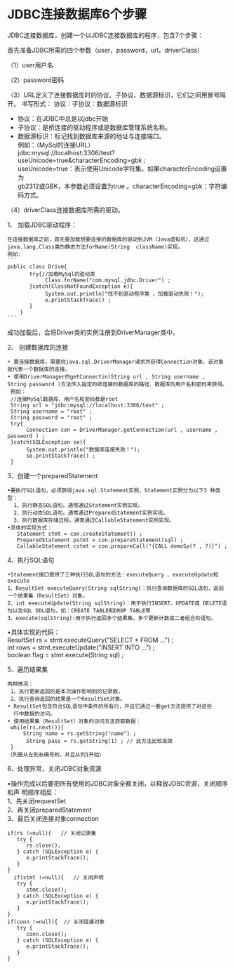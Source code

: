 # JDBC连接数据库6个步骤

JDBC连接数据库，创建一个以JDBC连接数据库的程序，包含7个步骤：   

首先准备JDBC所需的四个参数（user，password，url，driverClass）

（1）user用户名

（2）password密码

（3）URL定义了连接数据库时的协议、子协议、数据源标识，它们之间用冒号隔开。  书写形式： 协议：子协议：数据源标识    
 
 - 协议：在JDBC中总是以jdbc开始    
 - 子协议：是桥连接的驱动程序或是数据库管理系统名称。    
 - 数据源标识：标记找到数据库来源的地址与连接端口。    
    例如：（MySql的连接URL）    
    jdbc:mysql://localhost:3306/test?useUnicode=true&characterEncoding=gbk ;    
    useUnicode=true：表示使用Unicode字符集。如果characterEncoding设置为    
    gb2312或GBK，本参数必须设置为true 。characterEncoding=gbk：字符编码方式。

（4）driverClass连接数据库所需的驱动。

1、 加载JDBC驱动程序：    

    在连接数据库之前，首先要加载想要连接的数据库的驱动到JVM（Java虚拟机），这通过java.lang.Class类的静态方法forName(String  className)实现。    
    例如:
    ```
    public class Drive{
           try{//加载MySql的驱动类    
                Class.forName("com.mysql.jdbc.Driver") ;    
           }catch(ClassNotFoundException e){    
                System.out.println("找不到驱动程序类 ，加载驱动失败！");    
                e.printStackTrace() ;    
           } 
        } 
    ```
   成功加载后，会将Driver类的实例注册到DriverManager类中。
 

2、 创建数据库的连接    

    • 要连接数据库，需要向java.sql.DriverManager请求并获得Connection对象，该对象就代表一个数据库的连接。    
    • 使用DriverManager的getConnectin(String url , String username ,  String password )方法传入指定的欲连接的数据库的路径、数据库的用户名和密码来获得。    
     例如：    
     //连接MySql数据库，用户名和密码都是root    
     String url = "jdbc:mysql://localhost:3306/test" ;     
     String username = "root" ;    
     String password = "root" ;    
     try{    
          Connection con = DriverManager.getConnection(url , username , password ) ;    
     }catch(SQLException se){    
          System.out.println("数据库连接失败！");    
          se.printStackTrace() ;    
     }    

3、创建一个preparedStatement    

    •要执行SQL语句，必须获得java.sql.Statement实例，Statement实例分为以下3 种类型：    
      1、执行静态SQL语句。通常通过Statement实例实现。    
      2、执行动态SQL语句。通常通过PreparedStatement实例实现。    
      3、执行数据库存储过程。通常通过CallableStatement实例实现。    
    •具体的实现方式：    
       Statement stmt = con.createStatement() ;    
       PreparedStatement pstmt = con.prepareStatement(sql) ;    
       CallableStatement cstmt = con.prepareCall("{CALL demoSp(? , ?)}") ;    

 

4、执行SQL语句    

    •Statement接口提供了三种执行SQL语句的方法：executeQuery 、executeUpdate和execute    
    1、ResultSet executeQuery(String sqlString)：执行查询数据库的SQL语句，返回一个结果集（ResultSet）对象。    
    2、int executeUpdate(String sqlString)：用于执行INSERT、UPDATE或 DELETE语句以及SQL DDL语句，如：CREATE TABLE和DROP TABLE等    
    3、execute(sqlString):用于执行返回多个结果集、多个更新计数或二者组合的语句。    
   •具体实现的代码：    
          ResultSet rs = stmt.executeQuery("SELECT * FROM ...") ;    
          int rows = stmt.executeUpdate("INSERT INTO ...") ;    
          boolean flag = stmt.execute(String sql) ;    

 

5、遍历结果集    

    两种情况：    
     1、执行更新返回的是本次操作影响到的记录数。    
     2、执行查询返回的结果是一个ResultSet对象。    
    • ResultSet包含符合SQL语句中条件的所有行，并且它通过一套get方法提供了对这些    
      行中数据的访问。    
    • 使用结果集（ResultSet）对象的访问方法获取数据：    
     while(rs.next()){    
         String name = rs.getString("name") ;    
          String pass = rs.getString(1) ; // 此方法比较高效    
     }    
    （列是从左到右编号的，并且从列1开始）    

 

6、处理异常，关闭JDBC对象资源     

 •操作完成以后要把所有使用的JDBC对象全都关闭，以释放JDBC资源，关闭顺序和声 明顺序相反：    
 1、先关闭requestSet    
 2、再关闭preparedStatement    
 3、最后关闭连接对象connection      

    if(rs !=null){   // 关闭记录集    
       try {
          rs.close();
       } catch (SQLException e) {
          e.printStackTrace();
       }
    }    
      if(stmt !=null){   // 关闭声明    
       try {
          stmt.close();
       } catch (SQLException e) {
          e.printStackTrace();
       }
    }
    if(conn !=null){  // 关闭连接对象    
       try {
          conn.close();
       } catch (SQLException e) {
          e.printStackTrace();
       }
    }